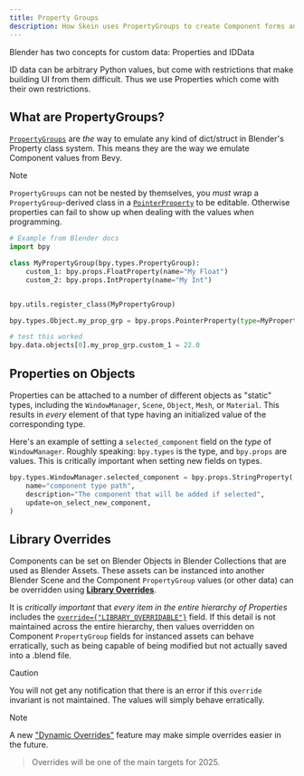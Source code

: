 ```yaml
---
title: Property Groups
description: How Skein uses PropertyGroups to create Component forms and other data
---
```


Blender has two concepts for custom data: Properties and IDData

ID data can be arbitrary Python values, but come with restrictions that make building UI from them difficult. Thus we use Properties which come with their own restrictions.

## What are PropertyGroups?

[`PropertyGroups`][property-group] are _the_ way to emulate any kind of dict/struct in Blender's Property class system. This means they are the way we emulate Component values from Bevy.

> [!NOTE]
>
> `PropertyGroups` can not be nested by themselves, you _must_ wrap a `PropertyGroup`-derived class in a [`PointerProperty`][pointer-property] to be editable. Otherwise properties can fail to show up when dealing with the values when programming.

```python
# Example from Blender docs
import bpy

class MyPropertyGroup(bpy.types.PropertyGroup):
    custom_1: bpy.props.FloatProperty(name="My Float")
    custom_2: bpy.props.IntProperty(name="My Int")


bpy.utils.register_class(MyPropertyGroup)

bpy.types.Object.my_prop_grp = bpy.props.PointerProperty(type=MyPropertyGroup)

# test this worked
bpy.data.objects[0].my_prop_grp.custom_1 = 22.0
```

## Properties on Objects

Properties can be attached to a number of different objects as "static" types, including the `WindowManager`, `Scene`, `Object`, `Mesh`, or `Material`. This results in _every_ element of that type having an initialized value of the corresponding type.

Here's an example of setting a `selected_component` field on the _type_ of `WindowManager`. Roughly speaking: `bpy.types` is the type, and `bpy.props` are values. This is critically important when setting new fields on types.

```python
bpy.types.WindowManager.selected_component = bpy.props.StringProperty(
    name="component type path",
    description="The component that will be added if selected",
    update=on_select_new_component,
)
```

## Library Overrides

Components can be set on Blender Objects in Blender Collections that are used as Blender Assets. These assets can be instanced into another Blender Scene and the Component `PropertyGroup` values (or other data) can be overridden using [**Library Overrides**](https://docs.blender.org/manual/en/latest/files/linked_libraries/library_overrides.html).

It is _critically important_ that _every item in the entire hierarchy of Properties_ includes the [`override={"LIBRARY_OVERRIDABLE"}`](https://docs.blender.org/api/current/bpy_types_enum_items/property_override_flag_collection_items.html#rna-enum-property-override-flag-collection-items) field. If this detail is not maintained across the entire hierarchy, then values overridden on Component `PropertyGroup` fields for instanced assets can behave erratically, such as being capable of being modified but not actually saved into a .blend file.

> [!CAUTION]
>
> You will not get any notification that there is an error if this `override` invariant is not maintained. The values will simply behave erratically.

> [!NOTE]
> A new ["Dynamic Overrides"](https://code.blender.org/2024/12/the-future-of-overrides/) feature may make simple overrides easier in the future.
>
> > Overrides will be one of the main targets for 2025.

[property-group]: https://docs.blender.org/api/current/bpy.types.PropertyGroup.html
[pointer-property]: https://docs.blender.org/api/current/bpy.types.PointerProperty.html
